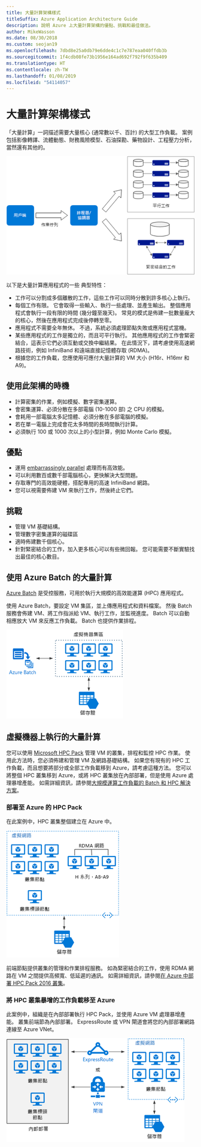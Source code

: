 ```yaml
---
title: 大量計算架構樣式
titleSuffix: Azure Application Architecture Guide
description: 說明 Azure 上大量計算架構的優點、挑戰和最佳做法。
author: MikeWasson
ms.date: 08/30/2018
ms.custom: seojan19
ms.openlocfilehash: 7dbd8e25a0db79e6dde4c1c7e787eaa040ffdb3b
ms.sourcegitcommit: 1f4cdb08fe73b1956e164ad692f792f9f635b409
ms.translationtype: HT
ms.contentlocale: zh-TW
ms.lasthandoff: 01/08/2019
ms.locfileid: "54114057"
---
```

# <a name="big-compute-architecture-style"></a>大量計算架構樣式

「大量計算」一詞描述需要大量核心 (通常數以千、百計) 的大型工作負載。 案例包括影像轉譯、流體動態、財務風險模型、石油探勘、藥物設計、工程壓力分析，當然還有其他的。

![大量計架構樣式的邏輯圖](./images/big-compute-logical.png)

以下是大量計算應用程式的一些 典型特性：

- 工作可以分割成多個離散的工作，這些工作可以同時分散到許多核心上執行。
- 每個工作有限。 它會取得一些輸入、執行一些處理、並產生輸出。 整個應用程式會執行一段有限的時間 (幾分鐘至幾天)。 常見的模式是佈建一批數量龐大的核心，然後在應用程式完成後停轉至零。
- 應用程式不需要全年無休。 不過，系統必須處理節點失敗或應用程式當機。
- 某些應用程式的工作是獨立的，而且可平行執行。 其他應用程式的工作會緊密結合，這表示它們必須互動或交換中繼結果。 在此情況下，請考慮使用高速網路技術，例如 InfiniBand 和遠端直接記憶體存取 (RDMA)。
- 根據您的工作負載，您應使用可應付大量計算的 VM 大小 (H16r、H16mr 和 A9)。

## <a name="when-to-use-this-architecture"></a>使用此架構的時機

- 計算密集的作業，例如模擬、數字密集運算。
- 會密集運算、必須分散在多部電腦 (10-1000 部) 之 CPU 的模擬。
- 會耗用一部電腦太多記憶體、必須分散在多部電腦的模擬。
- 若在單一電腦上完成會花太多時間的長時間執行計算。
- 必須執行 100 或 1000 次以上的小型計算，例如 Monte Carlo 模擬。

## <a name="benefits"></a>優點

- 運用 [embarrassingly parallel][embarrassingly-parallel] 處理而有高效能。
- 可以利用數百或數千部電腦核心，更快解決大型問題。
- 存取專門的高效能硬體，搭配專用的高速 InfiniBand 網路。
- 您可以視需要佈建 VM 來執行工作，然後終止它們。

## <a name="challenges"></a>挑戰

- 管理 VM 基礎結構。
- 管理數字密集運算的磁碟區
- 適時佈建數千個核心。
- 針對緊密結合的工作，加入更多核心可以有些微回報。 您可能需要不斷實驗找出最佳的核心數目。

## <a name="big-compute-using-azure-batch"></a>使用 Azure Batch 的大量計算

[Azure Batch][batch] 是受控服務，可用於執行大規模的高效能運算 (HPC) 應用程式。

使用 Azure Batch，要設定 VM 集區，並上傳應用程式和資料檔案。 然後 Batch 服務會佈建 VM、將工作指派給 VM、執行工作，並監視進度。 Batch 可以自動相應放大 VM 來反應工作負載。 Batch 也提供作業排程。

![使用 Azure Batch 的大量計算圖](./images/big-compute-batch.png)

## <a name="big-compute-running-on-virtual-machines"></a>虛擬機器上執行的大量計算

您可以使用 [Microsoft HPC Pack][hpc-pack] 管理 VM 的叢集，排程和監控 HPC 作業。 使用此方法時，您必須佈建和管理 VM 及網路基礎結構。 如果您有現有的 HPC 工作負載，而且想要將部分或全部工作負載移到 Azure，請考慮這種方法。 您可以將整個 HPC 叢集移到 Azure，或將 HPC 叢集放在內部部署，但是使用 Azure 處理暴增產能。 如需詳細資訊，請參閱[大規模運算工作負載的 Batch 和 HPC 解決方案][batch-hpc-solutions]。

### <a name="hpc-pack-deployed-to-azure"></a>部署至 Azure 的 HPC Pack

在此案例中，HPC 叢集整個建立在 Azure 中。

![部署至 Azure 的 HPC Pack 圖](./images/big-compute-iaas.png)

前端節點提供叢集的管理和作業排程服務。 如為緊密結合的工作，使用 RDMA 網路在 VM 之間提供高頻寬、低延遲的通訊。 如需詳細資訊，請參閱[在 Azure 中部署 HPC Pack 2016 叢集][deploy-hpc-azure]。

### <a name="burst-an-hpc-cluster-to-azure"></a>將 HPC 叢集暴增的工作負載移至 Azure

此案例中，組織是在內部部署執行 HPC Pack，並使用 Azure VM 處理暴增產能。 叢集前端節為內部部署。 ExpressRoute 或 VPN 閘道會將您的內部部署網路連線至 Azure VNet。

![混合式大量計算叢集圖](./images/big-compute-hybrid.png)

<!-- links -->

[batch]: /azure/batch/
[batch-hpc-solutions]: /azure/batch/batch-hpc-solutions
[deploy-hpc-azure]: /azure/virtual-machines/windows/hpcpack-2016-cluster
[embarrassingly-parallel]: https://en.wikipedia.org/wiki/Embarrassingly_parallel
[hpc-pack]: https://technet.microsoft.com/library/cc514029
